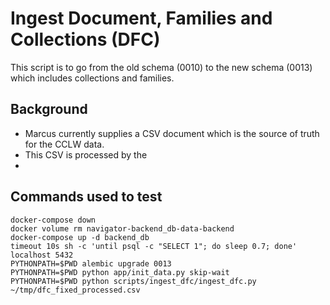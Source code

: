 # Ingest Document, Families and Collections (DFC)

This script is to go from the old schema (0010) to the new schema (0013) which includes collections and families.

## Background

- Marcus currently supplies a CSV document which is the source of truth for the CCLW data.
- This CSV is processed by the 
- 

## Commands used to test

```
docker-compose down
docker volume rm navigator-backend_db-data-backend
docker-compose up -d backend_db
timeout 10s sh -c 'until psql -c "SELECT 1"; do sleep 0.7; done' localhost 5432
PYTHONPATH=$PWD alembic upgrade 0013
PYTHONPATH=$PWD python app/init_data.py skip-wait
PYTHONPATH=$PWD python scripts/ingest_dfc/ingest_dfc.py ~/tmp/dfc_fixed_processed.csv
```
